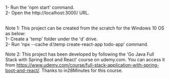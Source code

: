
1- Run the 'npm start' command. <br>
2- Open the http://localhost:3000/ URL. <br><br>

Note 1: This project can be created from the scratch for the Windows 10 OS as below:<br>
1- Create a 'temp' folder under the 'd' drive. <br>
2- Run 'npx --cache d:\temp create-react-app todo-app' command. <br>

Note 2: This project has been developed by following the 'Go Java Full Stack with Spring Boot and React' course on udemy.com. You can access it from https://www.udemy.com/course/full-stack-application-with-spring-boot-and-react/. Thanks to in28Minutes for this course.
